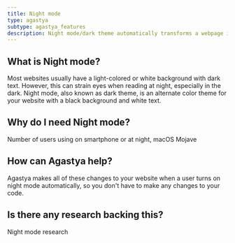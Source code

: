 ```yaml
---
title: Night mode
type: agastya
subtype: agastya_features
description: Night mode/dark theme automatically transforms a webpage into a white-on-black theme for easier usage at night. High contrast also helps users with visual impairment.
---
```


## What is Night mode?

Most websites usually have a light-colored or white background with dark text. However, this can strain eyes when reading at night, especially in the dark. Night mode, also known as dark theme, is an alternate color theme for your website with a black background and white text.

## Why do I need Night mode?

Number of users using on smartphone or at night, macOS Mojave

## How can Agastya help?

Agastya makes all of these changes to your website when a user turns on night mode automatically, so you don't have to make any changes to your code.

## Is there any research backing this?

Night mode research